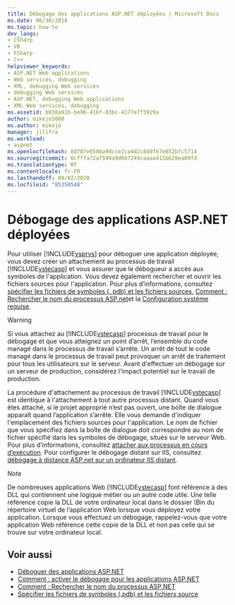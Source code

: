 ```yaml
---
title: Débogage des applications ASP.NET déployées | Microsoft Docs
ms.date: 06/30/2018
ms.topic: how-to
dev_langs:
- CSharp
- VB
- FSharp
- C++
helpviewer_keywords:
- ASP.NET Web applications
- Web services, debugging
- XML, debugging Web services
- debugging Web services
- ASP.NET, debugging Web applications
- XML Web services, debugging
ms.assetid: b938a91b-be96-416f-83bc-4177e7f3929a
author: mikejo5000
ms.author: mikejo
manager: jillfra
ms.workload:
- aspnet
ms.openlocfilehash: 8d787e6586a9dcce2ca4d2c840f67e652bfc5714
ms.sourcegitcommit: 6cfffa72af599a9d667249caaaa411bb28ea69fd
ms.translationtype: MT
ms.contentlocale: fr-FR
ms.lasthandoff: 09/02/2020
ms.locfileid: "85350548"
---
```

# <a name="debugging-deployed-aspnet-applications"></a>Débogage des applications ASP.NET déployées
Pour utiliser [!INCLUDE[vsprvs](../code-quality/includes/vsprvs_md.md)] pour déboguer une application déployée, vous devez créer un attachement au processus de travail [!INCLUDE[vstecasp](../code-quality/includes/vstecasp_md.md)] et vous assurer que le débogueur a accès aux symboles de l'application. Vous devez également rechercher et ouvrir les fichiers sources pour l'application. Pour plus d’informations, consultez [spécifier les fichiers de symboles (. pdb) et les fichiers sources](../debugger/specify-symbol-dot-pdb-and-source-files-in-the-visual-studio-debugger.md), [Comment : Rechercher le nom du processus ASP.net](../debugger/how-to-find-the-name-of-the-aspnet-process.md)et la [Configuration système requise](../debugger/aspnet-debugging-system-requirements.md).

> [!WARNING]
> Si vous attachez au [!INCLUDE[vstecasp](../code-quality/includes/vstecasp_md.md)] processus de travail pour le débogage et que vous atteignez un point d’arrêt, l’ensemble du code managé dans le processus de travail s’arrête. Un arrêt de tout le code managé dans le processus de travail peut provoquer un arrêt de traitement pour tous les utilisateurs sur le serveur. Avant d'effectuer un débogage sur un serveur de production, considérez l'impact potentiel sur le travail de production.

La procédure d'attachement au processus de travail [!INCLUDE[vstecasp](../code-quality/includes/vstecasp_md.md)] est identique à l'attachement à tout autre processus distant. Quand vous êtes attaché, si le projet approprié n’est pas ouvert, une boîte de dialogue apparaît quand l’application s’arrête. Elle vous demande d'indiquer l'emplacement des fichiers sources pour l'application. Le nom de fichier que vous spécifiez dans la boîte de dialogue doit correspondre au nom de fichier spécifié dans les symboles de débogage, situés sur le serveur Web. Pour plus d’informations, consultez [attacher aux processus en cours d’exécution](../debugger/attach-to-running-processes-with-the-visual-studio-debugger.md). Pour configurer le débogage distant sur IIS, consultez [débogage à distance ASP.net sur un ordinateur IIS distant](../debugger/remote-debugging-aspnet-on-a-remote-iis-computer.md).

> [!NOTE]
> De nombreuses applications Web [!INCLUDE[vstecasp](../code-quality/includes/vstecasp_md.md)] font référence à des DLL qui contiennent une logique métier ou un autre code utile. Une telle référence copie la DLL de votre ordinateur local dans le dossier \Bin du répertoire virtuel de l’application Web lorsque vous déployez votre application. Lorsque vous effectuez un débogage, rappelez-vous que votre application Web référence cette copie de la DLL et non pas celle qui se trouve sur votre ordinateur local.

## <a name="see-also"></a>Voir aussi
- [Déboguer des applications ASP.NET](../debugger/how-to-enable-debugging-for-aspnet-applications.md)
- [Comment :  activer le débogage pour les applications ASP.NET](../debugger/how-to-enable-debugging-for-aspnet-applications.md)
- [Comment : Rechercher le nom du processus ASP.NET](../debugger/how-to-find-the-name-of-the-aspnet-process.md)
- [Spécifier les fichiers de symboles (.pdb) et les fichiers source](../debugger/specify-symbol-dot-pdb-and-source-files-in-the-visual-studio-debugger.md)